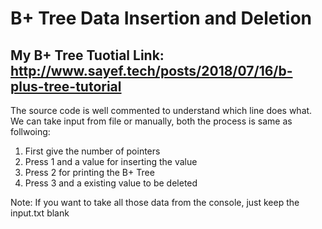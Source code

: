 # B+ Tree Data Insertion and Deletion
## My B+ Tree Tuotial Link: http://www.sayef.tech/posts/2018/07/16/b-plus-tree-tutorial
The source code is well commented to understand which line does what. We can take input from file or manually, both the process is same as follwoing:

1. First give the number of pointers
2. Press 1 and a value for inserting the value
3. Press 2 for printing the B+ Tree
4. Press 3 and a existing value to be deleted

Note: If you want to take all those data from the console, just keep the input.txt blank
